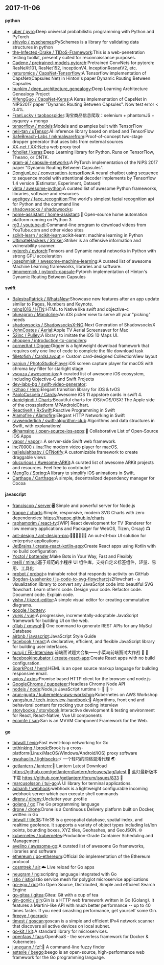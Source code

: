 ## 2017-11-06

#### python
* [uber / pyro](https://github.com/uber/pyro):Deep universal probabilistic programming with Python and PyTorch
* [shivylp / pyschemes](https://github.com/shivylp/pyschemes):PySchemes is a library for validating data structures in python
* [the-Infected-Drake / TIDoS-Framework](https://github.com/the-Infected-Drake/TIDoS-Framework):This is a web-penetration testing toolkit, presently suited for reconnaissance purposes.
* [Cadene / pretrained-models.pytorch](https://github.com/Cadene/pretrained-models.pytorch):Pretrained ConvNets for pytorch: ResNeXt101, ResNet152, InceptionV4, InceptionResnetV2, etc.
* [naturomics / CapsNet-Tensorflow](https://github.com/naturomics/CapsNet-Tensorflow):A Tensorflow implementation of CapsNet(Capsules Net) in Hinton's paper Dynamic Routing Between Capsules
* [hunkim / deep_architecture_genealogy](https://github.com/hunkim/deep_architecture_genealogy):Deep Learning Architecture Genealogy Project
* [XifengGuo / CapsNet-Keras](https://github.com/XifengGuo/CapsNet-Keras):A Keras implementation of CapsNet in NIPS2017 paper "Dynamic Routing Between Capsules". Now test error < 0.4%.
* [FranLucky / taobaospider](https://github.com/FranLucky/taobaospider):淘宝商品信息爬取：selenium + phantomJS + pyqurey + mongo
* [tensorflow / models](https://github.com/tensorflow/models):Models and examples built with TensorFlow
* [neil-tan / uTensor](https://github.com/neil-tan/uTensor):AI inference library based on mbed and TensorFlow
* [SafeBreach-Labs / mkmalwarefrom](https://github.com/SafeBreach-Labs/mkmalwarefrom):Proof-of-concept two-stage dropper generator that uses bits from external sources
* [XX-net / XX-Net](https://github.com/XX-net/XX-Net):a web proxy tool
* [fchollet / keras](https://github.com/fchollet/keras):Deep Learning library for Python. Runs on TensorFlow, Theano, or CNTK.
* [gram-ai / capsule-networks](https://github.com/gram-ai/capsule-networks):A PyTorch implementation of the NIPS 2017 paper "Dynamic Routing Between Capsules".
* [DongjunLee / conversation-tensorflow](https://github.com/DongjunLee/conversation-tensorflow):A neural chatbot using sequence to sequence model with attentional decoder implements by Tensorflow 1.4 version (Estimator, Experiment, Dataset)
* [vinta / awesome-python](https://github.com/vinta/awesome-python):A curated list of awesome Python frameworks, libraries, software and resources
* [ageitgey / face_recognition](https://github.com/ageitgey/face_recognition):The world's simplest facial recognition api for Python and the command line
* [shadowsocks / shadowsocks](https://github.com/shadowsocks/shadowsocks):
* [home-assistant / home-assistant](https://github.com/home-assistant/home-assistant):🏡 Open-source home automation platform running on Python 3
* [rg3 / youtube-dl](https://github.com/rg3/youtube-dl):Command-line program to download videos from YouTube.com and other video sites
* [scikit-learn / scikit-learn](https://github.com/scikit-learn/scikit-learn):scikit-learn: machine learning in Python
* [UltimateHackers / Striker](https://github.com/UltimateHackers/Striker):Striker is an offensive information and vulnerability scanner.
* [pytorch / pytorch](https://github.com/pytorch/pytorch):Tensors and Dynamic neural networks in Python with strong GPU acceleration
* [josephmisiti / awesome-machine-learning](https://github.com/josephmisiti/awesome-machine-learning):A curated list of awesome Machine Learning frameworks, libraries and software.
* [timomernick / pytorch-capsule](https://github.com/timomernick/pytorch-capsule):Pytorch implementation of Hinton's Dynamic Routing Between Capsules

#### swift
* [BalestraPatrick / WhatsNew](https://github.com/BalestraPatrick/WhatsNew):Showcase new features after an app update similar to Pages, Numbers and Keynote.
* [ming1016 / HTN](https://github.com/ming1016/HTN):HTML to Native like swift and objective-c
* [blueapron / Mandoline](https://github.com/blueapron/Mandoline):An iOS picker view to serve all your "picking" needs
* [shadowsocks / ShadowsocksX-NG](https://github.com/shadowsocks/ShadowsocksX-NG):Next Generation of ShadowsocksX
* [JohnCoates / Aerial](https://github.com/JohnCoates/Aerial):Apple TV Aerial Screensaver for Mac
* [52inc / Pulley](https://github.com/52inc/Pulley):A library to imitate the iOS 10 Maps UI.
* [ahoppen / introduction-to-compilers](https://github.com/ahoppen/introduction-to-compilers):
* [cornerAnt / Digger](https://github.com/cornerAnt/Digger):Digger is a lightweight download framework that requires only one line of code to complete the file download task
* [filletofish / CardsLayout](https://github.com/filletofish/CardsLayout):⭐️ Custom card-designed CollectionView layout
* [banjun / PhotoStudioPlayer](https://github.com/banjun/PhotoStudioPlayer):iOS screen capture player for macOS with chroma key filter for starlight stage
* [vsouza / awesome-ios](https://github.com/vsouza/awesome-ios):A curated list of awesome iOS ecosystem, including Objective-C and Swift Projects
* [dev-labs-bg / swift-video-generator](https://github.com/dev-labs-bg/swift-video-generator):
* [lkzhao / Hero](https://github.com/lkzhao/Hero):Elegant transition library for iOS & tvOS
* [PaoloCuscela / Cards](https://github.com/PaoloCuscela/Cards):Awesome iOS 11 appstore cards in swift 4.
* [danielgindi / Charts](https://github.com/danielgindi/Charts):Beautiful charts for iOS/tvOS/OSX! The Apple side of the crossplatform MPAndroidChart.
* [ReactiveX / RxSwift](https://github.com/ReactiveX/RxSwift):Reactive Programming in Swift
* [Alamofire / Alamofire](https://github.com/Alamofire/Alamofire):Elegant HTTP Networking in Swift
* [raywenderlich / swift-algorithm-club](https://github.com/raywenderlich/swift-algorithm-club):Algorithms and data structures in Swift, with explanations!
* [dkhamsing / open-source-ios-apps](https://github.com/dkhamsing/open-source-ios-apps):📱 Collaborative List of Open-Source iOS Apps
* [vapor / vapor](https://github.com/vapor/vapor):💧 A server-side Swift web framework.
* [lhc70000 / iina](https://github.com/lhc70000/iina):The modern video player for macOS.
* [hallelujahbaby / CFNotify](https://github.com/hallelujahbaby/CFNotify):A customizable framework to create draggable views
* [olucurious / Awesome-ARKit](https://github.com/olucurious/Awesome-ARKit):A curated list of awesome ARKit projects and resources. Feel free to contribute!
* [MengTo / Spring](https://github.com/MengTo/Spring):A library to simplify iOS animations in Swift.
* [Carthage / Carthage](https://github.com/Carthage/Carthage):A simple, decentralized dependency manager for Cocoa

#### javascript
* [franciscop / server](https://github.com/franciscop/server):🖥 Simple and powerful server for Node.js
* [frappe / charts](https://github.com/frappe/charts):Simple, responsive, modern SVG Charts with zero dependencies: https://frappe.github.io/charts
* [raphamorim / react-tv](https://github.com/raphamorim/react-tv):[WIP] React development for TV (Renderer for low memory applications and Packager for WebOS, Tizen, Orsay) 📺
* [ant-design / ant-design-pro](https://github.com/ant-design/ant-design-pro):👨🏻‍💻👩🏻‍💻 An out-of-box UI solution for enterprise applications
* [JetBrains / create-react-kotlin-app](https://github.com/JetBrains/create-react-kotlin-app):Create React apps using Kotlin with no build configuration
* [Yoctol / bottender](https://github.com/Yoctol/bottender):Make Bots in Your Way, Fast and Flexibly
* [meili / minui](https://github.com/meili/minui):基于规范的小程序 UI 组件库，支持自定义标签组件，轻量、易用、工具化
* [probot / probot](https://github.com/probot/probot):a trainable robot that responds to activity on GitHub
* [Bogdan-Lyashenko / js-code-to-svg-flowchart](https://github.com/Bogdan-Lyashenko/js-code-to-svg-flowchart):js2flowchart - a visualization library to convert any JavaScript code into beautiful SVG flowchart. Learn other’s code. Design your code. Refactor code. Document code. Explain code.
* [yishn / tikzcd-editor](https://github.com/yishn/tikzcd-editor):A simple visual editor for creating commutative diagrams.
* [google / bottery](https://github.com/google/bottery):
* [vuejs / vue](https://github.com/vuejs/vue):A progressive, incrementally-adoptable JavaScript framework for building UI on the web.
* [o1lab / xmysql](https://github.com/o1lab/xmysql):🚀 One command to generate REST APIs for any MySql Database
* [airbnb / javascript](https://github.com/airbnb/javascript):JavaScript Style Guide
* [facebook / react](https://github.com/facebook/react):A declarative, efficient, and flexible JavaScript library for building user interfaces.
* [huruji / FE-Interview](https://github.com/huruji/FE-Interview):前端面试题大合集——小菜鸟前端面试大作战 🐣 👻
* [facebookincubator / create-react-app](https://github.com/facebookincubator/create-react-app):Create React apps with no build configuration.
* [SparkPost / heml](https://github.com/SparkPost/heml):HEML is an open source markup language for building responsive email.
* [axios / axios](https://github.com/axios/axios):Promise based HTTP client for the browser and node.js
* [GoogleChrome / puppeteer](https://github.com/GoogleChrome/puppeteer):Headless Chrome Node API
* [nodejs / node](https://github.com/nodejs/node):Node.js JavaScript runtime ✨ 🐢 🚀 ✨
* [arun-gupta / kubernetes-aws-workshop](https://github.com/arun-gupta/kubernetes-aws-workshop):Kubernetes on AWS Workshop
* [yangshun / tech-interview-handbook](https://github.com/yangshun/tech-interview-handbook):💯 Algorithms, front end and behavioral content for rocking your coding interview
* [storybooks / storybook](https://github.com/storybooks/storybook):Interactive development & testing environment for React, React-Native, Vue UI components
* [ecomfe / san](https://github.com/ecomfe/san):San is an MVVM Component Framework for the Web.

#### go
* [tidwall / evio](https://github.com/tidwall/evio):Fast event-loop networking for Go
* [txthinking / brook](https://github.com/txthinking/brook):Brook is a cross-platform(Linux/MacOS/Windows/Android/iOS) proxy software
* [gwuhaolin / lightsocks](https://github.com/gwuhaolin/lightsocks):⚡️ 一个轻巧的网络混淆代理 🌏
* [getlantern / lantern](https://github.com/getlantern/lantern):🔴 Lantern Latest Download https://github.com/getlantern/lantern/releases/tag/latest 🔴 蓝灯最新版本下载 https://github.com/getlantern/forum/issues/833 🔴
* [marcusolsson / tui-go](https://github.com/marcusolsson/tui-go):A UI library for terminal applications.
* [adnanh / webhook](https://github.com/adnanh/webhook):webhook is a lightweight configurable incoming webhook server which can execute shell commands
* [direnv / direnv](https://github.com/direnv/direnv):Unclutter your .profile
* [golang / go](https://github.com/golang/go):The Go programming language
* [drone / drone](https://github.com/drone/drone):Drone is a Continuous Delivery platform built on Docker, written in Go
* [tidwall / tile38](https://github.com/tidwall/tile38):Tile38 is a geospatial database, spatial index, and realtime geofence. It supports a variety of object types including lat/lon points, bounding boxes, XYZ tiles, Geohashes, and GeoJSON. 🌐
* [kubernetes / kubernetes](https://github.com/kubernetes/kubernetes):Production-Grade Container Scheduling and Management
* [avelino / awesome-go](https://github.com/avelino/awesome-go):A curated list of awesome Go frameworks, libraries and software
* [ethereum / go-ethereum](https://github.com/ethereum/go-ethereum):Official Go implementation of the Ethereum protocol
* [cosmtrek / air](https://github.com/cosmtrek/air):☁️ Live reload for Go apps
* [neugram / ng](https://github.com/neugram/ng):scripting language integrated with Go
* [istio / istio](https://github.com/istio/istio):Istio service mesh for polyglot microservice applications
* [go-ego / riot](https://github.com/go-ego/riot):Go Open Source, Distributed, Simple and efficient Search Engine
* [go-gitea / gitea](https://github.com/go-gitea/gitea):Gitea: Git with a cup of tea
* [gin-gonic / gin](https://github.com/gin-gonic/gin):Gin is a HTTP web framework written in Go (Golang). It features a Martini-like API with much better performance -- up to 40 times faster. If you need smashing performance, get yourself some Gin.
* [fireeye / gocrack](https://github.com/fireeye/gocrack):
* [timest / goscan](https://github.com/timest/goscan):goscan is a simple and efficient IPv4 network scanner that discovers all active devices on local subnet.
* [go-kit / kit](https://github.com/go-kit/kit):A standard library for microservices.
* [openfaas / faas](https://github.com/openfaas/faas):OpenFaaS - the serverless framework for Docker & Kubernetes
* [junegunn / fzf](https://github.com/junegunn/fzf):🌸 A command-line fuzzy finder
* [astaxie / beego](https://github.com/astaxie/beego):beego is an open-source, high-performance web framework for the Go programming language.
